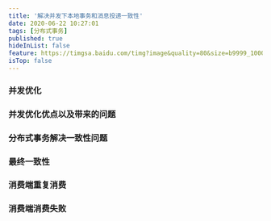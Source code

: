 ```yaml
---
title: '解决并发下本地事务和消息投递一致性'
date: 2020-06-22 10:27:01
tags: [分布式事务]
published: true
hideInList: false
feature: https://timgsa.baidu.com/timg?image&quality=80&size=b9999_10000&sec=1592810980804&di=aad11833d3e9a342e1790191768476b3&imgtype=0&src=http%3A%2F%2Fa3.att.hudong.com%2F47%2F65%2F20300543745352145671650930126.jpg
isTop: false
---
```

### 并发优化

### 并发优化优点以及带来的问题

### 分布式事务解决一致性问题

### 最终一致性

### 消费端重复消费

### 消费端消费失败